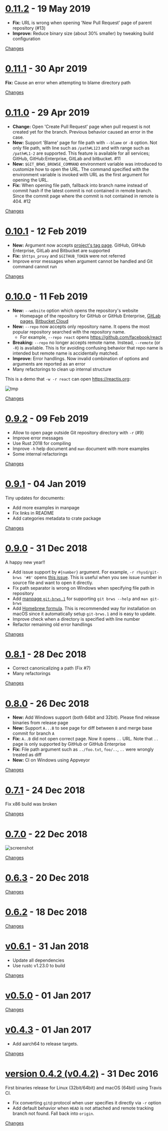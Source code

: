 <a name="0.11.2"></a>
# [0.11.2](https://github.com/rhysd/git-brws/releases/tag/0.11.2) - 19 May 2019

- **Fix:** URL is wrong when opening 'New Pull Request' page of parent repository (#13)
- **Improve:** Reduce binary size (about 30% smaller) by tweaking build configuration

[Changes][0.11.2]


<a name="0.11.1"></a>
# [0.11.1](https://github.com/rhysd/git-brws/releases/tag/0.11.1) - 30 Apr 2019

**Fix:** Cause an error when attempting to blame directory path

[Changes][0.11.1]


<a name="0.11.0"></a>
# [0.11.0](https://github.com/rhysd/git-brws/releases/tag/0.11.0) - 29 Apr 2019

- **Change:** Open 'Create Pull Request' page when pull request is not created yet for the branch. Previous behavior caused an error in the case.
- **New:** Support 'Blame' page for file path with `--blame` or `-B` option. Not only file path, with line such as `/path#L123` and with range such as `/path#L1-2` are supported. This feature is available for all services; GitHub, GitHub:Enterprise, GitLab and bitbucket. #11
- **New:** `$GIT_BRWS_BROWSE_COMMAND` environment variable was introduced to customize how to open the URL. The command specified with the environment variable is invoked with URL as the first argument for opening the URL.
- **Fix:** When opening file path, fallback into branch name instead of commit hash if the latest commit is not contained in remote branch. Since the commit page where the commit is not contained in remote is 404. #12

[Changes][0.11.0]


<a name="0.10.1"></a>
# [0.10.1](https://github.com/rhysd/git-brws/releases/tag/0.10.1) - 12 Feb 2019

- **New:** Argument now accepts [project's tag page](https://github.com/rhysd/git-brws/tree/0.10.0). GitHub, GitHub Enterprise, GitLab and Bitbucket are supported
- **Fix:** `$https_proxy` and `$GITHUB_TOKEN` were not referred
- Improve error messages when argument cannot be handled and Git command cannot run

[Changes][0.10.1]


<a name="0.10.0"></a>
# [0.10.0](https://github.com/rhysd/git-brws/releases/tag/0.10.0) - 11 Feb 2019

- **New:** `--website` option which opens the repository's website
  - Homepage of the repository for GitHub or GitHub Enterprise, [GitLab pages](https://docs.gitlab.com/ee/user/project/pages/getting_started_part_one.html#project-websites), [Bitbucket Cloud](https://confluence.atlassian.com/bitbucket/publishing-a-website-on-bitbucket-cloud-221449776.html)
- **New:** `--repo` now accepts only repository name. It opens the most popular repository searched with the repository name.
  - For example, `--repo react` opens https://github.com/facebook/react
- **Breaking:** `--repo` no longer accepts remote name. Instead, `--remote` (or `-R`) is available. This is for avoiding confusing behavior that repo name is intended but remote name is accidentally matched.
- **Improve:** Error handlings. Now invalid combination of options and arguments are reported as an error
- Many refactorings to clean up internal structure

This is a demo that `-w -r react` can open https://reactjs.org:

![tmp](https://user-images.githubusercontent.com/823277/52643570-abd78d00-2f20-11e9-870b-489580bb756a.gif)


[Changes][0.10.0]


<a name="0.9.2"></a>
# [0.9.2](https://github.com/rhysd/git-brws/releases/tag/0.9.2) - 09 Feb 2019

- Allow to open page outside Git repository directory with `-r` (#9)
- Improve error messages
- Use Rust 2018 for compiling
- Improve `-h` help document and `man` document with more examples
- Some internal refactorings

[Changes][0.9.2]


<a name="0.9.1"></a>
# [0.9.1](https://github.com/rhysd/git-brws/releases/tag/0.9.1) - 04 Jan 2019

Tiny updates for documents:

- Add more examples in manpage
- Fix links in README
- Add categories metadata to crate package

[Changes][0.9.1]


<a name="0.9.0"></a>
# [0.9.0](https://github.com/rhysd/git-brws/releases/tag/0.9.0) - 31 Dec 2018

A happy new year!!

- Add issue support by `#{number}` argument. For example, `-r rhysd/git-brws '#8'` opens [this issue](https://github.com/rhysd/git-brws/issues/8). This is useful when you see issue number in source file and want to open it directly.
- Fix path separator is wrong on Windows when specifying file path in repository
- Add [manpage `git-brws.1`](https://github.com/rhysd/git-brws/blob/master/git-brws.1) for supporting `git brws --help` and `man git-brws`
- Add [Homebrew formula](https://github.com/rhysd/git-brws/blob/master/HomebrewFormula/git-brws.rb). This is recommended way for installation on macOS since it automatically setup `git-brws.1` and is easy to update.
- Improve check when a directory is specified with line number
- Refactor remaining old error handlings

[Changes][0.9.0]


<a name="0.8.1"></a>
# [0.8.1](https://github.com/rhysd/git-brws/releases/tag/0.8.1) - 28 Dec 2018

- Correct canonicalizing a path (Fix #7)
- Many refactorings

[Changes][0.8.1]


<a name="0.8.0"></a>
# [0.8.0](https://github.com/rhysd/git-brws/releases/tag/0.8.0) - 26 Dec 2018

- **New:** Add Windows support (both 64bit and 32bit). Please find release binaries from release page
- **New:** Support `A...B` to see page for diff between `B` and merge base commit for branch `A`
- **Fix:** `A..B` did not open correct page. Now it opens `..` URL. Note that `..` page is only supported by GitHub or GitHub Enterprise
- **Fix:** File path argument such as `../foo.txt`, `foo/..`, `..` were wrongly treated as diff
- **New:** CI on Windows using Appveyor

[Changes][0.8.0]


<a name="0.7.1"></a>
# [0.7.1](https://github.com/rhysd/git-brws/releases/tag/0.7.1) - 24 Dec 2018

Fix x86 build was broken

[Changes][0.7.1]


<a name="0.7.0"></a>
# [0.7.0](https://github.com/rhysd/git-brws/releases/tag/0.7.0) - 22 Dec 2018

![screenshot](https://user-images.githubusercontent.com/823277/50382987-8aabaa80-06ee-11e9-8b94-11a6a9cb1bb8.gif)


[Changes][0.7.0]


<a name="0.6.3"></a>
# [0.6.3](https://github.com/rhysd/git-brws/releases/tag/0.6.3) - 20 Dec 2018



[Changes][0.6.3]


<a name="0.6.2"></a>
# [0.6.2](https://github.com/rhysd/git-brws/releases/tag/0.6.2) - 18 Dec 2018



[Changes][0.6.2]


<a name="v0.6.1"></a>
# [v0.6.1](https://github.com/rhysd/git-brws/releases/tag/v0.6.1) - 31 Jan 2018

- Update all dependencies
- Use rustc v1.23.0 to build

[Changes][v0.6.1]


<a name="v0.5.0"></a>
# [v0.5.0](https://github.com/rhysd/git-brws/releases/tag/v0.5.0) - 01 Jan 2017



[Changes][v0.5.0]


<a name="v0.4.3"></a>
# [v0.4.3](https://github.com/rhysd/git-brws/releases/tag/v0.4.3) - 01 Jan 2017

- Add aarch64 to release targets.


[Changes][v0.4.3]


<a name="v0.4.2"></a>
# [version 0.4.2 (v0.4.2)](https://github.com/rhysd/git-brws/releases/tag/v0.4.2) - 31 Dec 2016

First binaries release for Linux (32bit/64bit) and macOS (64bit) using Travis CI.
- Fix converting `git@` protocol when user specifies it directly via `-r` option
- Add default behavior when `HEAD` is not attached and remote tracking branch not found. Fall back into `origin`.


[Changes][v0.4.2]


[0.11.2]: https://github.com/rhysd/git-brws/compare/0.11.1...0.11.2
[0.11.1]: https://github.com/rhysd/git-brws/compare/0.11.0...0.11.1
[0.11.0]: https://github.com/rhysd/git-brws/compare/0.10.1...0.11.0
[0.10.1]: https://github.com/rhysd/git-brws/compare/0.10.0...0.10.1
[0.10.0]: https://github.com/rhysd/git-brws/compare/0.9.2...0.10.0
[0.9.2]: https://github.com/rhysd/git-brws/compare/0.9.1...0.9.2
[0.9.1]: https://github.com/rhysd/git-brws/compare/0.9.0...0.9.1
[0.9.0]: https://github.com/rhysd/git-brws/compare/0.8.1...0.9.0
[0.8.1]: https://github.com/rhysd/git-brws/compare/0.8.0...0.8.1
[0.8.0]: https://github.com/rhysd/git-brws/compare/0.7.1...0.8.0
[0.7.1]: https://github.com/rhysd/git-brws/compare/0.7.0...0.7.1
[0.7.0]: https://github.com/rhysd/git-brws/compare/0.6.3...0.7.0
[0.6.3]: https://github.com/rhysd/git-brws/compare/0.6.2...0.6.3
[0.6.2]: https://github.com/rhysd/git-brws/compare/v0.6.1...0.6.2
[v0.6.1]: https://github.com/rhysd/git-brws/compare/v0.5.0...v0.6.1
[v0.5.0]: https://github.com/rhysd/git-brws/compare/v0.4.3...v0.5.0
[v0.4.3]: https://github.com/rhysd/git-brws/compare/v0.4.2...v0.4.3
[v0.4.2]: https://github.com/rhysd/git-brws/tree/v0.4.2

 <!-- Generated by changelog-from-release -->
